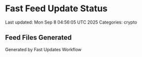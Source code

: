 # Fast Feed Update Status
Last updated: Mon Sep  8 04:56:05 UTC 2025
Categories: crypto

## Feed Files Generated

Generated by Fast Updates Workflow

